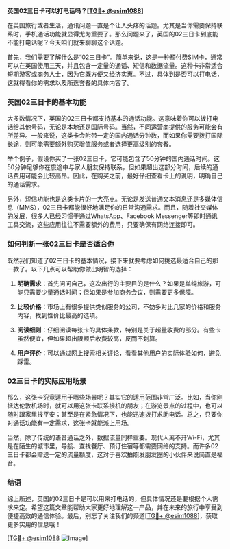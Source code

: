 **英国02三日卡可以打电话吗？[[TG💪+ @esim1088](https://t.me/s/esim1088)]**

在英国旅行或者生活，通讯问题一直是个让人头疼的话题。尤其是当你需要保持联系时，手机通话功能就显得尤为重要了。那么问题来了，英国的02三日卡到底能不能打电话呢？今天咱们就来聊聊这个话题。

首先，我们需要了解什么是“02三日卡”。简单来说，这是一种预付费SIM卡，通常可以在英国使用三天，并且包含一定量的通话、短信和数据流量。这种卡非常适合短期游客或商务人士，因为它既方便又经济实惠。不过，具体到是否可以打电话，这就得看你的需求以及所选套餐的具体内容了。

### **英国02三日卡的基本功能**

大多数情况下，英国的02三日卡都支持基本的通话功能。这意味着你可以拨打电话给其他号码，无论是本地还是国际号码。当然，不同运营商提供的服务可能会有所差异。一般来说，这类卡会附带一定的国内通话分钟数，而如果你需要拨打国际长途，则可能需要额外购买增值服务或者选择更高级别的套餐。

举个例子，假设你买了一张02三日卡，它可能包含了50分钟的国内通话时间。这50分钟足够你在旅途中与家人朋友保持联系，但如果超出这部分时间，后续的通话费用可能会比较高昂。因此，在购买之前，最好仔细查看卡上的说明，明确自己的通话需求。

另外，短信功能也是这类卡片的一大亮点。无论是发送普通文本消息还是多媒体信息（MMS），02三日卡都能很好地满足你的日常沟通需求。而且，随着社交媒体的发展，很多人已经习惯于通过WhatsApp、Facebook Messenger等即时通讯工具交流，这些应用往往不需要额外的费用，只要确保有网络连接即可。

### **如何判断一张02三日卡是否适合你**

既然我们知道了02三日卡的基本情况，接下来就要考虑如何挑选最适合自己的那一款了。以下几点可以帮助你做出明智的选择：

1. **明确需求**：首先问问自己，这次出行的主要目的是什么？如果是单纯旅游，可能只需要少量通话时间；但如果是参加商务会议，则需要更多保障。
   
2. **比较价格**：市场上有很多提供类似服务的公司，不妨多对比几家的价格和服务内容，找到性价比最高的选项。
   
3. **阅读细则**：仔细阅读每张卡的具体条款，特别是关于超量收费的部分。有些卡虽然便宜，但如果超出限额后收费较高，反而不划算。
   
4. **用户评价**：可以通过网上搜索相关评论，看看其他用户的实际体验如何，避免踩雷。

### **02三日卡的实际应用场景**

那么，这张卡究竟适用于哪些场景呢？其实它的适用范围非常广泛。比如，当你刚抵达伦敦机场时，就可以用这张卡联系接机的朋友；在游览景点的过程中，也可以随时跟家里报平安；甚至是在紧急情况下，也能迅速拨打求助电话。总之，只要你对通话功能有一定需求，这张卡就能派上用场。

当然，除了传统的语音通话之外，数据流量同样重要。现代人离不开Wi-Fi，尤其是在陌生的城市里，导航、查找餐厅、预订住宿等都需要网络的支持。而许多02三日卡都会赠送一定的流量额度，这对于喜欢拍照发朋友圈的小伙伴来说简直是福音。

### **结语**

综上所述，英国的02三日卡是可以用来打电话的，但具体情况还是要根据个人需求来定。希望这篇文章能帮助大家更好地理解这一产品，并在未来的旅行中享受到便捷高效的通信体验。最后，别忘了关注我们的频道[[TG💪+ @esim1088](https://t.me/s/esim1088)]，获取更多实用的信息哦！

[[TG💪+ @esim1088](https://t.me/s/esim1088) ![Image](https://i.postimg.cc/4NQfJmqS/Snipaste-2025-05-13-00-14-12.png)]